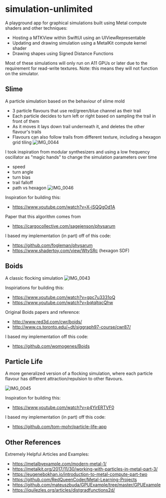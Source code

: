 # simulation-unlimited
A playground app for graphical simulations built using Metal compute shaders and other techniques:
- Hosting a MTKView within SwiftUI using an UIViewRepresentable
- Updating and drawing simulation using a MetalKit compute kernel shader
- Drawing shapes using Signed Distance Functions

Most of these simulations will only run on A11 GPUs or later due to the requirement for read-write textures. Note: this means they will not function on the simulator.

## Slime

A particle simulation based on the behaviour of slime mold
- 3 particle flavours that use red/green/blue channel as their trail
- Each particle decides to turn left or right based on sampling the trail in front of them
- As it moves it lays down trail underneath it, and deletes the other flavour's trails
- Flavours can also follow trails from different texture, including a hexagon grid tiling 
![IMG_0044](https://github.com/robertwaltham/simulation-unlimited/assets/438673/39251722-ef12-407f-a599-df94acfd75e1)

I took inspiration from modular synthesizers and using a low frequency oscillator as "magic hands" to change the simulation parameters over time
- speed
- turn angle
- turn bias
- trail falloff
- path vs hexagon 
![IMG_0046](https://github.com/robertwaltham/simulation-unlimited/assets/438673/67c5c6ef-1a49-4d09-8c10-5af197b142df)


Inspiration for building this:
- https://www.youtube.com/watch?v=X-iSQQgOd1A

Paper that this algorithm comes from
- https://cargocollective.com/sagejenson/physarum

I based my implementation (in part) off of this code:
- https://github.com/fogleman/physarum
- https://www.shadertoy.com/view/WtySRc (hexagon SDF)

## Boids

A classic flocking simulation
![IMG_0043](https://github.com/robertwaltham/simulation-unlimited/assets/438673/9110b189-cd09-45bc-b432-20b56434729f)

Inspiriations for building this:
- https://www.youtube.com/watch?v=gpc7u3331oQ
- https://www.youtube.com/watch?v=bqtqltqcQhw

Original Boids papers and reference:
- http://www.red3d.com/cwr/boids/
- http://www.cs.toronto.edu/~dt/siggraph97-course/cwr87/

I based my implementation off this code:
- https://github.com/womogenes/Boids

## Particle Life

A more generalized version of a flocking simulation, where each particle flavour has different attraction/repulsion to other flavours.

![IMG_0045](https://github.com/robertwaltham/simulation-unlimited/assets/438673/558c13d5-a2bc-4206-a172-c4ed40e24a7f)

Inspiration for building this:
- https://www.youtube.com/watch?v=p4YirERTVF0

I based my implementation (in part) off this code:
- https://github.com/tom-mohr/particle-life-app

## Other References

Extremely Helpful Articles and Examples:
- https://metalbyexample.com/modern-metal-1/
- https://metalkit.org/2017/11/30/working-with-particles-in-metal-part-3/
- https://eugenebokhan.io/introduction-to-metal-compute-part-two
- https://github.com/RedQueenCoder/Metal-Learning-Projects
- https://github.com/mateuszbuda/GPUExample/tree/master/GPUExample
- https://iquilezles.org/articles/distgradfunctions2d/




